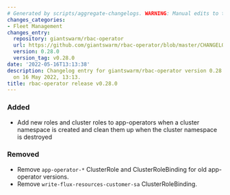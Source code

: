```yaml
---
# Generated by scripts/aggregate-changelogs. WARNING: Manual edits to this files will be overwritten.
changes_categories:
- Fleet Management
changes_entry:
  repository: giantswarm/rbac-operator
  url: https://github.com/giantswarm/rbac-operator/blob/master/CHANGELOG.md#0280---2022-05-16
  version: 0.28.0
  version_tag: v0.28.0
date: '2022-05-16T13:13:38'
description: Changelog entry for giantswarm/rbac-operator version 0.28.0, published
  on 16 May 2022, 13:13.
title: rbac-operator release v0.28.0
---
```


### Added
- Add new roles and cluster roles to app-operators when a cluster namespace is created and clean them up when the cluster namespace is destroyed
### Removed
- Remove `app-operator-*` ClusterRole and ClusterRoleBinding for old app-operator versions.
- Remove `write-flux-resources-customer-sa` ClusterRoleBinding.
